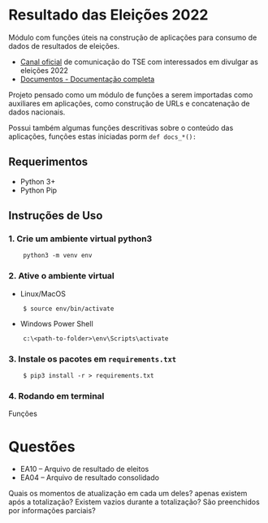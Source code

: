 # Resultado das Eleições 2022 
Módulo com funções úteis na construção de aplicações para consumo de dados de resultados de eleições.

* [Canal oficial](https://www.tse.jus.br/eleicoes/eleicoes-2022/interessados-na-divulgacao-de-resultados-2022) de comunicação do TSE com interessados em divulgar as eleições 2022 
* [Documentos - Documentação completa](https://www.tse.jus.br/eleicoes/eleicoes-2022/interessados-na-divulgacao-de-resultados-2022) 
 
Projeto pensado como um módulo de funções a serem importadas como auxiliares em aplicações, como construção de URLs e concatenação de dados nacionais. 

Possui também algumas funções descritivas sobre o conteúdo das aplicações, funções estas iniciadas porm `def docs_*():`

## Requerimentos
* Python 3+ 
* Python Pip

## Instruções de Uso

### 1. Crie um ambiente virtual python3  
```
    python3 -m venv env 
```

### 2. Ative o ambiente virtual

* Linux/MacOS 
```
    $ source env/bin/activate
```

* Windows Power Shell
```
    c:\<path-to-folder>\env\Scripts\activate
```
### 3. Instale os pacotes em `requirements.txt`

```
    $ pip3 install -r > requirements.txt
```

### 4. Rodando em terminal

Funções 

# Questões
* EA10 – Arquivo de resultado de eleitos 
* EA04 – Arquivo de resultado consolidado

Quais os momentos de atualização em cada um deles? apenas existem após a totalização? Existem vazios durante a totalização? São preenchidos por informações parciais?

